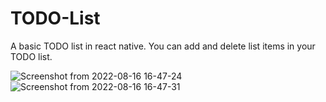 # TODO-List
A basic TODO list in react native.
You can add and delete list items in your TODO list.

![Screenshot from 2022-08-16 16-47-24](https://user-images.githubusercontent.com/57379287/184867591-fdce6802-c738-4372-810f-056765e4d497.png)
![Screenshot from 2022-08-16 16-47-31](https://user-images.githubusercontent.com/57379287/184867613-31c4a034-fbbf-4a69-8589-96e9a6ffc76a.png)
